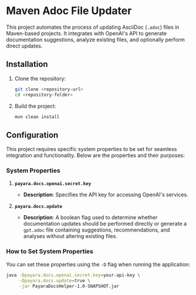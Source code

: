# Maven Adoc File Updater

This project automates the process of updating AsciiDoc (`.adoc`) files in Maven-based projects. It integrates with OpenAI's API to generate documentation suggestions, analyze existing files, and optionally perform direct updates.

## Installation

1. Clone the repository:
   ```bash
   git clone <repository-url>
   cd <repository-folder>
   ```
2. Build the project:
   ```bash
   mvn clean install
   ```
## Configuration

This project requires specific system properties to be set for seamless integration and functionality. Below are the properties and their purposes:

### System Properties

1. **`payara.docs.openai.secret.key`**  
   - **Description**: Specifies the API key for accessing OpenAI's services.  

2. **`payara.docs.update`**  
   - **Description**: A boolean flag used to determine whether documentation updates should be performed directly or generate a `gpt.adoc` file containing suggestions, recommendations, and analyses without altering existing files.

### How to Set System Properties

You can set these properties using the `-D` flag when running the application:

```bash
java -Dpayara.docs.openai.secret.key=your-api-key \
     -Dpayara.docs.update=true \
     -jar PayaraDocsHelper-1.0-SNAPSHOT.jar